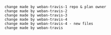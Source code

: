 
    change made by weban-travis-1 repo & plan owner
    change made by weban-travis-2
    change made by weban-travis-3
    change made by weban-travis-4
    change made by weban-travis-4 - new files
    change made by weban-travis
